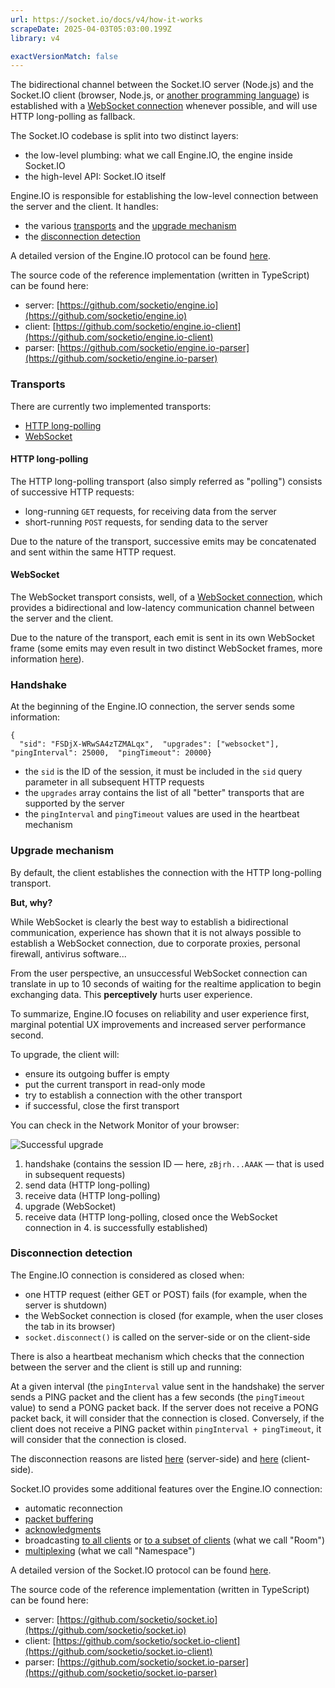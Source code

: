 ```yaml
---
url: https://socket.io/docs/v4/how-it-works
scrapeDate: 2025-04-03T05:03:00.199Z
library: v4

exactVersionMatch: false
---
```


The bidirectional channel between the Socket.IO server (Node.js) and the Socket.IO client (browser, Node.js, or [another programming language](_docs_v4_.md#what-socketio-is)) is established with a [WebSocket connection](https://developer.mozilla.org/en-US/docs/Web/API/WebSocket) whenever possible, and will use HTTP long-polling as fallback.

The Socket.IO codebase is split into two distinct layers:
*   the low-level plumbing: what we call Engine.IO, the engine inside Socket.IO
*   the high-level API: Socket.IO itself

Engine.IO is responsible for establishing the low-level connection between the server and the client. It handles:
*   the various [transports](_docs_v4_how-it-works.md#transports) and the [upgrade mechanism](_docs_v4_how-it-works.md#upgrade-mechanism)
*   the [disconnection detection](_docs_v4_how-it-works.md#disconnection-detection)

A detailed version of the Engine.IO protocol can be found [here](_docs_v4_engine-io-protocol_.md).

The source code of the reference implementation (written in TypeScript) can be found here:
*   server: [https://github.com/socketio/engine.io](https://github.com/socketio/engine.io)
*   client: [https://github.com/socketio/engine.io-client](https://github.com/socketio/engine.io-client)
*   parser: [https://github.com/socketio/engine.io-parser](https://github.com/socketio/engine.io-parser)

### Transports[​](_docs_v4_how-it-works.md#transports)

There are currently two implemented transports:
*   [HTTP long-polling](_docs_v4_how-it-works.md#http-long-polling)
*   [WebSocket](_docs_v4_how-it-works.md#websocket)

#### HTTP long-polling[​](_docs_v4_how-it-works.md#http-long-polling)

The HTTP long-polling transport (also simply referred as "polling") consists of successive HTTP requests:
*   long-running `GET` requests, for receiving data from the server
*   short-running `POST` requests, for sending data to the server

Due to the nature of the transport, successive emits may be concatenated and sent within the same HTTP request.

#### WebSocket[​](_docs_v4_how-it-works.md#websocket)

The WebSocket transport consists, well, of a [WebSocket connection](https://developer.mozilla.org/en-US/docs/Web/API/WebSockets_API), which provides a bidirectional and low-latency communication channel between the server and the client.

Due to the nature of the transport, each emit is sent in its own WebSocket frame (some emits may even result in two distinct WebSocket frames, more information [here](_docs_v4_custom-parser_.md#the-default-parser)).

### Handshake[​](_docs_v4_how-it-works.md#handshake)

At the beginning of the Engine.IO connection, the server sends some information:
```
{  
  "sid": "FSDjX-WRwSA4zTZMALqx",  "upgrades": ["websocket"],  "pingInterval": 25000,  "pingTimeout": 20000}  
```
*   the `sid` is the ID of the session, it must be included in the `sid` query parameter in all subsequent HTTP requests
*   the `upgrades` array contains the list of all "better" transports that are supported by the server
*   the `pingInterval` and `pingTimeout` values are used in the heartbeat mechanism

### Upgrade mechanism[​](_docs_v4_how-it-works.md#upgrade-mechanism)

By default, the client establishes the connection with the HTTP long-polling transport.

**But, why?**

While WebSocket is clearly the best way to establish a bidirectional communication, experience has shown that it is not always possible to establish a WebSocket connection, due to corporate proxies, personal firewall, antivirus software...

From the user perspective, an unsuccessful WebSocket connection can translate in up to 10 seconds of waiting for the realtime application to begin exchanging data. This **perceptively** hurts user experience.

To summarize, Engine.IO focuses on reliability and user experience first, marginal potential UX improvements and increased server performance second.

To upgrade, the client will:
*   ensure its outgoing buffer is empty
*   put the current transport in read-only mode
*   try to establish a connection with the other transport
*   if successful, close the first transport

You can check in the Network Monitor of your browser:

![Successful upgrade](https://socket.io/assets/images/network-monitor-2e47dbe233100aa290595f8687a9fcba.png)

1.  handshake (contains the session ID — here, `zBjrh...AAAK` — that is used in subsequent requests)
2.  send data (HTTP long-polling)
3.  receive data (HTTP long-polling)
4.  upgrade (WebSocket)
5.  receive data (HTTP long-polling, closed once the WebSocket connection in 4. is successfully established)

### Disconnection detection[​](_docs_v4_how-it-works.md#disconnection-detection)

The Engine.IO connection is considered as closed when:
*   one HTTP request (either GET or POST) fails (for example, when the server is shutdown)
*   the WebSocket connection is closed (for example, when the user closes the tab in its browser)
*   `socket.disconnect()` is called on the server-side or on the client-side

There is also a heartbeat mechanism which checks that the connection between the server and the client is still up and running:

At a given interval (the `pingInterval` value sent in the handshake) the server sends a PING packet and the client has a few seconds (the `pingTimeout` value) to send a PONG packet back. If the server does not receive a PONG packet back, it will consider that the connection is closed. Conversely, if the client does not receive a PING packet within `pingInterval + pingTimeout`, it will consider that the connection is closed.

The disconnection reasons are listed [here](_docs_v4_server-socket-instance_.md#disconnect) (server-side) and [here](_docs_v4_client-socket-instance_.md#disconnect) (client-side).

Socket.IO provides some additional features over the Engine.IO connection:
*   automatic reconnection
*   [packet buffering](_docs_v4_client-offline-behavior_.md#buffered-events)
*   [acknowledgments](_docs_v4_emitting-events_.md#acknowledgements)
*   broadcasting [to all clients](_docs_v4_broadcasting-events_.md) or [to a subset of clients](_docs_v4_rooms_.md) (what we call "Room")
*   [multiplexing](_docs_v4_namespaces_.md) (what we call "Namespace")

A detailed version of the Socket.IO protocol can be found [here](_docs_v4_socket-io-protocol_.md).

The source code of the reference implementation (written in TypeScript) can be found here:
*   server: [https://github.com/socketio/socket.io](https://github.com/socketio/socket.io)
*   client: [https://github.com/socketio/socket.io-client](https://github.com/socketio/socket.io-client)
*   parser: [https://github.com/socketio/socket.io-parser](https://github.com/socketio/socket.io-parser)